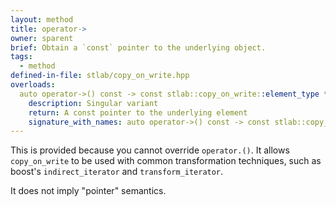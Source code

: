 ```yaml
---
layout: method
title: operator->
owner: sparent
brief: Obtain a `const` pointer to the underlying object.
tags:
  - method
defined-in-file: stlab/copy_on_write.hpp
overloads:
  auto operator->() const -> const stlab::copy_on_write::element_type *:
    description: Singular variant
    return: A const pointer to the underlying element
    signature_with_names: auto operator->() const -> const stlab::copy_on_write::element_type *
---
```


This is provided because you cannot override `operator.()`. It allows `copy_on_write` to be used with common transformation techniques, such as boost's `indirect_iterator` and `transform_iterator`.

It does not imply "pointer" semantics.
